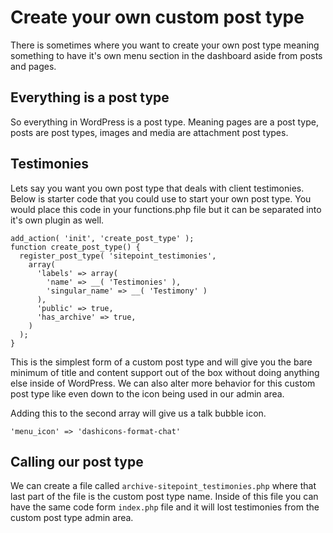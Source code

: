 # Create your own custom post type

There is sometimes where you want to create your own post type meaning something to have it's own menu section in the dashboard aside from posts and pages. 

## Everything is a post type

So everything in WordPress is a post type. Meaning pages are a post type, posts are post types, images and media are attachment post types.

## Testimonies

Lets say you want you own post type that deals with client testimonies. Below is starter code that you could use to start your own post type. You would place this code in your functions.php file but it can be separated into it's own plugin as well.

```
add_action( 'init', 'create_post_type' );
function create_post_type() {
  register_post_type( 'sitepoint_testimonies',
    array(
      'labels' => array(
        'name' => __( 'Testimonies' ),
        'singular_name' => __( 'Testimony' )
      ),
      'public' => true,
      'has_archive' => true,
    )
  );
}
```
This is the simplest form of a custom post type and will give you the bare minimum of title and content support out of the box without doing anything else inside of WordPress. We can also alter more behavior for this custom post type like even down to the icon being used in our admin area.

Adding this to the second array will give us a talk bubble icon.

```
'menu_icon' => 'dashicons-format-chat'
```

## Calling our post type

We can create a file called `archive-sitepoint_testimonies.php` where that last part of the file is the custom post type name. Inside of this file you can have the same code form `index.php` file and it will lost testimonies from the custom post type admin area.